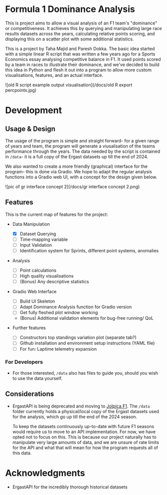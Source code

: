 # Formula 1 Dominance Analysis

This is project aims to allow a visual analysis of an F1 team's "dominance" or competitiveness. It achieves this by querying and manipulating large race results datasets across the years, calculating relative points scoring, and displaying this on a scatter plot with some additional statistics.

This is a project by Taha Majid and Paresh Dokka. The basic idea started with a simple linear R script that was written a few years ago for a Sports Economics essay analysing competitive balance in F1. It used points scored by a team in races to illustrate their dominance, and we've decided to build this idea in Python and flesh it out into a program to allow more custom visualisations, features, and an actual interface.

![old R script example output visualisation](/docs/old R export percpoints.jpg)

# Development

## Usage & Design

The usage of the program is simple and straight forward- for a given range of years and team, the program will generate a viusalisation of the teams performance through the years. The data needed by the script is contained in `/data`- it is a full copy of the Ergast datasets up till the end of 2024.

We also wanted to create a more friendly (graphical) interface for the program- this is done via Gradio. We hope to adapt the regular analysis functions into a Gradio web UI, with a concept for the design given below.

![pic of gr interface concept 2](/docs/gr interface concept 2.png)

## Features

This is the current map of features for the project:

- Data Manipulation
    - [x] Dataset Querying
    - [ ] Time-mapping variable
    - [ ] Input Validation
    - [ ] Identification system for Sprints, different point systems, anomalies

- Analysis
    - [ ] Point calculations
    - [ ] High quality visualisations
    - [ ] (Bonus) Any descriptive statistics

- Gradio Web Interface
    - [ ] Build UI Skeleton
    - [ ] Adapt Dominance Analysis function for Gradio version
    - [ ] Get fully fleshed plot window working
    - (Bonus) Additional validation elements for bug-free running/ QoL

- Further features
    - [ ] Constructors top standings variation plot (separate tab?)
    - [ ] Github installation and environment setup instructions (YAML file)
    - [ ] For fun: Laptime telemetry expansion

### For Developers
- For those interested, `/data` also has files to guide you, should you wish to use the data yourself.

## Considerations

- ErgastAPI is being deprecated and moving to [Jolpica F1](https://github.com/jolpica/jolpica-f1). The `/data` folder currently holds a physical/local copy of the Ergast datasets used for the analysis, which go up till the end of the 2024 season.

    To keep the datasets continuously up-to-date with future F1 seasons would require us to move to an API implementation. For now, we have opted not to focus on this. This is because our project naturally has to manipulate very large amounts of data, and we are unsure of rate limits for the API and what that will mean for how the program requests all of this data.

# Acknowledgments
- ErgastAPI for the incredibly thorough historical datasets